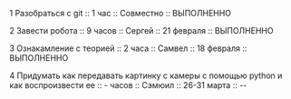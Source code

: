 1 Разобраться с git :: 1 час :: Совместно :: ВЫПОЛНЕННО

2 Завести робота :: 9 часов :: Сергей :: 21 февраля :: ВЫПОЛНЕННО 

3 Ознакамление с теорией :: 2 часа :: Самвел :: 18 февраля :: ВЫПОЛНЕННО

4 Придумать как передавать картинку с камеры с помощью python и как воспроизвести ее :: - часов :: Сэмюил :: 26-31 марта :: --
